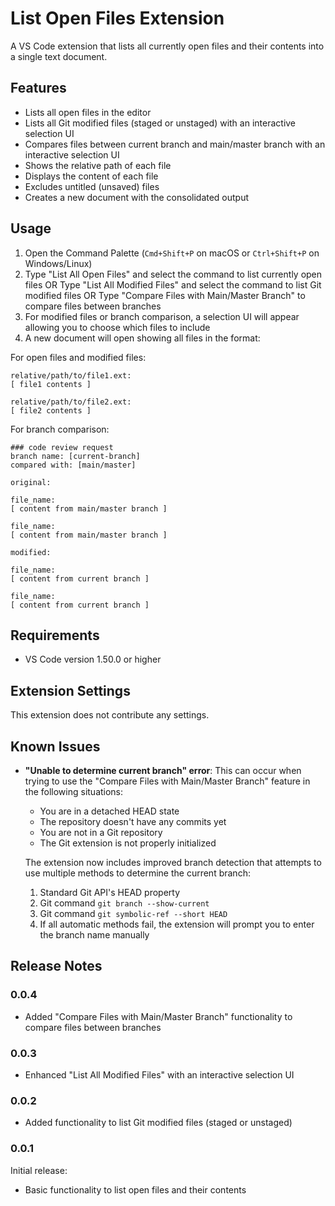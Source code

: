 # List Open Files Extension

A VS Code extension that lists all currently open files and their contents into a single text document.

## Features

- Lists all open files in the editor
- Lists all Git modified files (staged or unstaged) with an interactive selection UI
- Compares files between current branch and main/master branch with an interactive selection UI
- Shows the relative path of each file
- Displays the content of each file
- Excludes untitled (unsaved) files
- Creates a new document with the consolidated output

## Usage

1. Open the Command Palette (`Cmd+Shift+P` on macOS or `Ctrl+Shift+P` on Windows/Linux)
2. Type "List All Open Files" and select the command to list currently open files
   OR
   Type "List All Modified Files" and select the command to list Git modified files
   OR
   Type "Compare Files with Main/Master Branch" to compare files between branches
3. For modified files or branch comparison, a selection UI will appear allowing you to choose which files to include
4. A new document will open showing all files in the format:

For open files and modified files:
```
relative/path/to/file1.ext:
[ file1 contents ]

relative/path/to/file2.ext:
[ file2 contents ]
```

For branch comparison:
```
### code review request
branch name: [current-branch]
compared with: [main/master]

original:

file_name:
[ content from main/master branch ]

file_name:
[ content from main/master branch ]

modified:

file_name:
[ content from current branch ]

file_name:
[ content from current branch ]
```

## Requirements

- VS Code version 1.50.0 or higher

## Extension Settings

This extension does not contribute any settings.

## Known Issues

- **"Unable to determine current branch" error**: This can occur when trying to use the "Compare Files with Main/Master Branch" feature in the following situations:
  - You are in a detached HEAD state
  - The repository doesn't have any commits yet
  - You are not in a Git repository
  - The Git extension is not properly initialized
  
  The extension now includes improved branch detection that attempts to use multiple methods to determine the current branch:
  1. Standard Git API's HEAD property
  2. Git command `git branch --show-current`
  3. Git command `git symbolic-ref --short HEAD`
  4. If all automatic methods fail, the extension will prompt you to enter the branch name manually

## Release Notes

### 0.0.4

- Added "Compare Files with Main/Master Branch" functionality to compare files between branches

### 0.0.3

- Enhanced "List All Modified Files" with an interactive selection UI

### 0.0.2

- Added functionality to list Git modified files (staged or unstaged)

### 0.0.1

Initial release:
- Basic functionality to list open files and their contents
